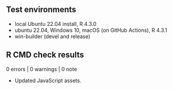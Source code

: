 ## Test environments
* local Ubuntu 22.04 install, R 4.3.0
* ubuntu 22.04, Windows 10, macOS (on GitHub Actions), R 4.3.1
* win-builder (devel and release)

## R CMD check results

0 errors | 0 warnings | 0 note

* Updated JavaScript assets.
